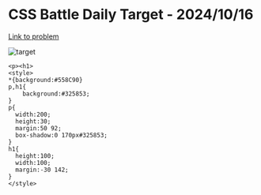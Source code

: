 # CSS Battle Daily Target - 2024/10/16

[Link to problem](https://cssbattle.dev/play/9ucIPHZUUTVTf3cIlhk3)

![target](https://firebasestorage.googleapis.com/v0/b/cssbattleapp.appspot.com/o/user%2Fe6YbeBahWNPT7VpE2rE2p85byxa2%2Ftargets%2Ftarget_VBm7jol.png?alt=media)



```
<p><h1>
<style>
*{background:#558C90}
p,h1{
    background:#325853;
}
p{
  width:200;
  height:30;
  margin:50 92;
  box-shadow:0 170px#325853;
}
h1{
  height:100;
  width:100;
  margin:-30 142;
}
</style>
```